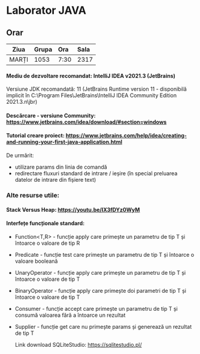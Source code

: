 # Laborator JAVA

## Orar
| Ziua          | Grupa        | Ora          | Sala         |
| ------------- |:-------------|:-------------|:-------------|
| MARȚI         | 1053         | 7:30         | 2317       |

#### Mediu de dezvoltare recomandat: IntelliJ IDEA v2021.3 (JetBrains)

Versiune JDK recomandată: 11 (JetBrains Runtime version 11 - disponibilă implicit în C:\Program Files\JetBrains\IntelliJ IDEA Community Edition 2021.3.n\jbr)

#### Descărcare - versiune Community:  https://www.jetbrains.com/idea/download/#section=windows

#### Tutorial creare proiect: https://www.jetbrains.com/help/idea/creating-and-running-your-first-java-application.html

De urmărit:
- utilizare params din linia de comandă
- redirectare fluxuri standard de intrare / ieșire (în special preluarea datelor de intrare din fișiere text)

### Alte resurse utile: 
#### Stack Versus Heap: https://youtu.be/IX3fDYz0WyM

#### Interfețe funcționale standard:
- Function<T,R> - funcție apply care primește un parametru de tip T și întoarce o valoare de tip R
- Predicate<T> - funcție test care primește un parametru de tip T  și întoarce o valoare booleană
- UnaryOperator<T> - funcție apply care primește un parametru de tip T și întoarce o valoare de tip T
- BinaryOperator<T> - funcție apply care primește doi parametri de tip T și întoarce o valoare de tip T
- Consumer<T> - funcție accept care primește un parametru de tip T și consumă valoarea fără a întoarce un rezultat
- Supplier<T> - funcție get care nu primește params și generează un rezultat de tip T
  
  Link download SQLiteStudio: https://sqlitestudio.pl/
